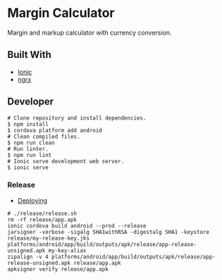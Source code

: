 # Margin Calculator

Margin and markup calculator with currency conversion.

## Built With

- [Ionic](https://ionicframework.com/)
- [ngrx](https://github.com/ngrx)

## Developer

```Shell
# Clone repository and install dependencies.
$ npm install
$ cordova platform add android
# Clean compiled files.
$ npm run clean
# Run linter.
$ npm run lint
# Ionic serve development web server.
$ ionic serve
```

### Release

- [Deploying](https://ionicframework.com/docs/intro/deploying/)

```Shell
# ./release/release.sh
rm -rf release/app.apk
ionic cordova build android --prod --release
jarsigner -verbose -sigalg SHA1withRSA -digestalg SHA1 -keystore release/my-release-key.jks platforms/android/app/build/outputs/apk/release/app-release-unsigned.apk my-key-alias
zipalign -v 4 platforms/android/app/build/outputs/apk/release/app-release-unsigned.apk release/app.apk
apksigner verify release/app.apk
```
